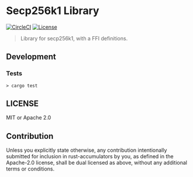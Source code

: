 # Secp256k1 Library

[![CircleCI][circleci-shield]][circleci] [![License][license-shield]][license]

> Library for secp256k1, with a FFI definitions.

## Development

### Tests

```
> cargo test
```



## LICENSE

MIT or Apache 2.0

## Contribution

Unless you explicitly state otherwise, any contribution intentionally submitted
for inclusion in rust-accumulators by you, as defined in the Apache-2.0 license, shall be
dual licensed as above, without any additional terms or conditions.

[circleci-shield]: https://img.shields.io/circleci/project/github/filecoin-project/rust-fil-secp256k1.svg?style=flat-square
[circleci]: https://circleci.com/gh/filecoin-project/rust-fil-secp256k1
[license-shield]: https://img.shields.io/badge/License-MIT%2FApache2.0-green.svg?style=flat-square
[license]: https://github.com//filecoin-project/rust-fil-secp256k1/blob/master/README.md#LICENSE
[crate-shield]: https://img.shields.io/crates/v/accumulators.svg?style=flat-square
[crate]: https://crates.io/crates/accumulators
